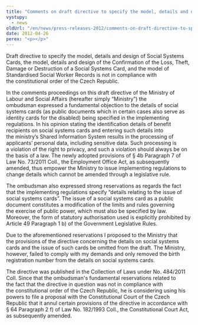 ```yaml
---
title: "Comments on draft directive to specify the model, details and design of Social Systems Cards"
vystupy:
  - news
oldUrl: "/en/news/press-releases-2012/comments-on-draft-directive-to-specify-the-model-details-and-design-of-social-systems-cards/"
date: 2012-04-26
perex: "<p></p>"
---
```


<!-- imported from the old website -->

<p>Draft directive to specify the model, details and design of Social Systems Cards, the model, details and design of the Confirmation of the Loss, Theft, Damage or Destruction of a Social Systems Card, and the model of Standardised Social Worker Records is not in compliance with the constitutional order of the Czech Republic.</p><p>In the comments proceedings on this draft directive of the Ministry of Labour and Social Affairs (hereafter simply “Ministry”) the ombudsman expressed a fundamental objection to the details of social systems cards (as public documents which in certain cases also serve as identity cards for the disabled) being specified in the implementing regulations. In his opinion stating the identification details of benefit recipients on social systems cards and entering such details into the ministry’s Shared Information System results in the processing of applicants’ personal data, including sensitive data. Such processing is a violation of the right to privacy, and such a violation should always be on the basis of a law. The newly adopted provisions of § 4b Paragraph 7 of Law No. 73/2011 Coll., the Employment Office Act, as subsequently amended, thus empower the Ministry to issue implementing regulations to change details which cannot be amended through a legislative rule.</p><p>The ombudsman also expressed strong reservations as regards the fact that the implementing regulations specify “details relating to the issue of social systems cards”. The issue of a social systems card as a public document constitutes a modification of the limits and rules governing the exercise of public power, which must also be specified by law. Moreover, the form of statutory authorisation used is explicitly prohibited by Article 49 Paragraph 1 b) of the Government Legislative Rules. </p><p>Due to the aforementioned reservations I proposed to the Ministry that the provisions of the directive concerning the details on social systems cards and the issue of such cards be omitted from the draft. The Ministry, however, failed to comply with my demands and only removed the birth registration number from the details on social systems cards.</p>The directive was published in the Collection of Laws under No. 484/2011 Coll. Since that the ombudsman's fundamental reservations related to the fact that the directive in question was not in compliance with the constitutional order of the Czech Republic, he is considering using his powers to file a proposal with the Constitutional Court of the Czech Republic that it annul certain provisions of the directive in accordance with § 64 Paragraph 2 f) of Law No. 182/1993 Coll., the Constitutional Court Act, as subsequently amended.
